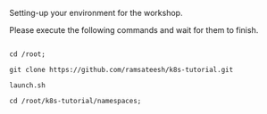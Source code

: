Setting-up your environment for the workshop.

Please execute the following commands and wait for them to finish.

```

cd /root; 

git clone https://github.com/ramsateesh/k8s-tutorial.git

launch.sh

cd /root/k8s-tutorial/namespaces;

```